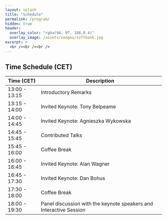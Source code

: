 ```yaml
---
layout: splash
title: "Schedule"
permalink: /program/
hidden: true
header:
  overlay_color: "rgba(94, 97, 108,0.4)"
  overlay_image: /assets/images/softbank.jpg
excerpt: >
  <br /><br /><br />
---
```


## Time Schedule (CET)

| Time (CET)                                  | Description                                           |
| ------------------------------------------- | ----------------------------------------------------- |
| 13:00 - 13:15 | Introductory Remarks |
| 13:15 - 14:00 | Invited Keynote: Tony Belpeame |
| 14:00 - 14:45 | Invited Keynote: Agnieszka Wykowska|
| 14:45 - 15:45 | Contributed Talks |
| 15:45 - 16:00 | Coffee Break |
| 16:00 - 16:45 | Invited Keynote: Alan Wagner |
| 16:45 - 17:30 | Invited Keynote: Dan Bohus |
| 17:30 - 18:00 | Coffee Break |
| 18:00 - 19:30 | Panel discussion with the keynote speakers and Interactive Session |

